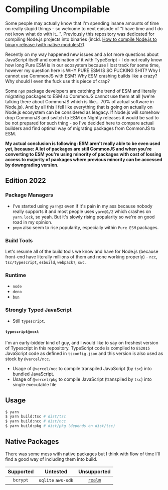 # Compiling Uncompilable

Some people may actually know that I'm spending insane amounts of time on really stupid things - so welcome to next episode of "I have time and I do not know
what do with it...". Previously this repository was dedicated for compiling Node.js projects into binaries (incld.
[How to compile Node.js to binary release (with native modules)?](https://stackoverflow.com/questions/70662886/how-to-compile-node-js-to-binary-release-with-native-modules)).

Recently on my way happened new issues and a lot more questions about JavaScript itself and combination of it with TypeScript - I do not really know how long
Pure ESM is in our ecosystem because I lost track for some time, however my question here is WHY PURE ESM IS SO FUCKING SHIT? Why I cannot use CommonJS with
ESM? Why ESM crashing builds like a crazy? Why should I even the fuck use this piece of crap?

Some `npm` package developers are catching the trend of ESM and literally migrating packages to ESM so CommonJS cannot use them at all (we're talking there
about CommonJS which is like... 70% of actual software in Node.js). And by all this I fell like everything that is going on actually on Node.js ecosystem can be
considered as leagacy. If Node.js will somehow drop CommonJS and switch to ESM on Nightly releases it would be sad to be not prepared for such thing - so I've
decided here to compare actual builders and find optimal way of migrating packages from CommonJS to ESM.

**My actual conclusion is following: ESM aren't really able to be even used yet, because: A lot of packages are still CommonJS and when you're converting to ESM
you're using minority of packages with cost of lossing access to majority of packages where previous minority can be accessed by downgrading version**.

## Edition 2022

### Package Managers

-  I've started using `yarn@3` even if it's pain in my ass because nobody really supports it and most people uses `yarn@1/2` which crashes on `yarn.lock`, so
   yeah. But it's slowly rising popularity so we're on good road in my opinion.
-  `pnpm` also seem to rise popularity, especially within `Pure ESM` packages.

### Build Tools

Let's resume all of the build tools we know and have for Node.js (because front-end have literally millions of them and none working properly) - `ncc`,
`tsc/typescript`, `esbuild`, `webpack?`, `swc`.

### Runtime

- `node`
- `deno`
- [`bun`](https://bun.sh/)

### Strongly Typed JavaScript

-  Still `typescript`.

#### `typescript@next`

I'm an early-bidder kind of guy, and I would like to say on freshest version of Typescript in this repository. TypeScript code is compiled to `ES2015`
JavaScript code as defined in `tsconfig.json` and this version is also used as stock by `@vercel/ncc`.

-  Usage of `@vercel/ncc` to compile transpiled JavaScript (by `tsc`) into bundled JavaScript.
-  Usage of `@vercel/pkg` to compile JavaScript (transpiled by `tsc`) into single executable file

## Usage

```bash
$ yarn
$ yarn build:tsc # dist/tsc
$ yarn build:ncc # dist/ncc
$ yarn build:pkg # dist/pkg (depends on dist/tsc)
```

## Native Packages

There was some mess with native packages but I think with flow of time I'll find a good way of including them into build.

| Supported |      Untested      |                        Unsupported                        |
| :-------: | :----------------: | :-------------------------------------------------------: |
| `bcrypt`  | `sqlite` `aws-sdk` | [`realm`](https://github.com/keinsell/typecraft/issues/6) |
